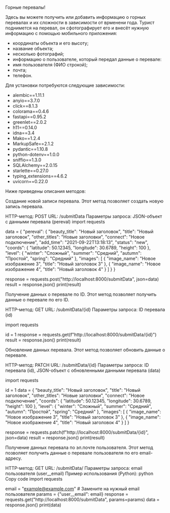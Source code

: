 Горные перевалы!

Здесь вы можете получить или добавить информацию
о горных перевалах и их сложности в зависимости от врменени года.
 Турист поднимется на перевал,
он сфотографирует его и внесёт нужную информацию с помощью 
мобильного приложения:

- координаты объекта и его высоту;
- название объекта;
- несколько фотографий;
- информацию о пользователе, который передал данные о перевале:
- имя пользователя (ФИО строкой);
- почта;
- телефон.

Для установки потребуются следующие зависимости:
- alembic==1.11.1
- anyio==3.7.0
- click==8.1.3
- colorama==0.4.6
- fastapi==0.95.2
- greenlet==2.0.2
- h11==0.14.0
- idna==3.4
- Mako==1.2.4
- MarkupSafe==2.1.2
- pydantic==1.10.8
- python-dotenv==1.0.0
- sniffio==1.3.0
- SQLAlchemy==2.0.15
- starlette==0.27.0
- typing_extensions==4.6.2
- uvicorn==0.22.0

Ниже приведены описания методов:


Создание новой записи перевала.
Этот метод позволяет создать новую запись перевала.

HTTP-метод: POST
URL: /submitData
Параметры запроса: JSON-объект с данными перевала (pereval)
import requests

data = {
    "pereval": {
        "beauty_title": "Новый заголовок",
        "title": "Новый заголовок",
        "other_titles": "Новые заголовки",
        "connect": "Новое подключение",
        "add_time": "2021-09-22T13:18:13",
        "status": "new",
        "coords": {
            "latitude": 50.12345,
            "longitude": 30.6789,
            "height": 100
        },
        "level": {
            "winter": "Сложный",
            "summer": "Средний",
            "autumn": "Простой",
            "spring": "Средний"
        },
        "images": [
            {
                "image_name": "Новое изображение 3",
                "title": "Новый заголовок 3"
            },
            {
                "image_name": "Новое изображение 4",
                "title": "Новый заголовок 4"
            }
        ]
    }
}

response = requests.post("http://localhost:8000/submitData", json=data)
result = response.json()
print(result)


Получение данных о перевале по ID.
Этот метод позволяет получить данные о перевале по его ID.

HTTP-метод: GET
URL: /submitData/{id}
Параметры запроса: ID перевала (id)

import requests

id = 1
response = requests.get(f"http://localhost:8000/submitData/{id}")
result = response.json()
print(result)


Обновление данных перевала.
Этот метод позволяет обновить данные о перевале.

HTTP-метод: PATCH
URL: /submitData/{id}
Параметры запроса: ID перевала (id), JSON-объект с обновленными данными перевала (data)

import requests

id = 1
data = {
    "beauty_title": "Новый заголовок",
    "title": "Новый заголовок",
    "other_titles": "Новые заголовки",
    "connect": "Новое подключение",
    "coords": {
        "latitude": 50.12345,
        "longitude": 30.6789,
        "height": 100
    },
    "level": {
        "winter": "Сложный",
        "summer": "Средний",
        "autumn": "Простой",
        "spring": "Средний"
    },
    "images": [
        {
            "image_name": "Новое изображение 3",
            "title": "Новый заголовок 3"
        },
        {
            "image_name": "Новое изображение 4",
            "title": "Новый заголовок 4"
        }
    ]
}

response = requests.patch(f"http://localhost:8000/submitData/{id}", json=data)
result = response.json()
print(result)


Получение данных перевала по эл.почте пользователя.
Этот метод позволяет получить данные о перевале пользователя по его email-адресу.

HTTP-метод: GET
URL: /submitData/
Параметры запроса: email пользователя (user__email)
Пример использования (Python):
python
Copy code
import requests

email = "example@example.com"  # Замените на нужный email пользователя
params = {"user__email": email}
response = requests.get("http://localhost:8000/submitData", params=params)
data = response.json()
print(data)